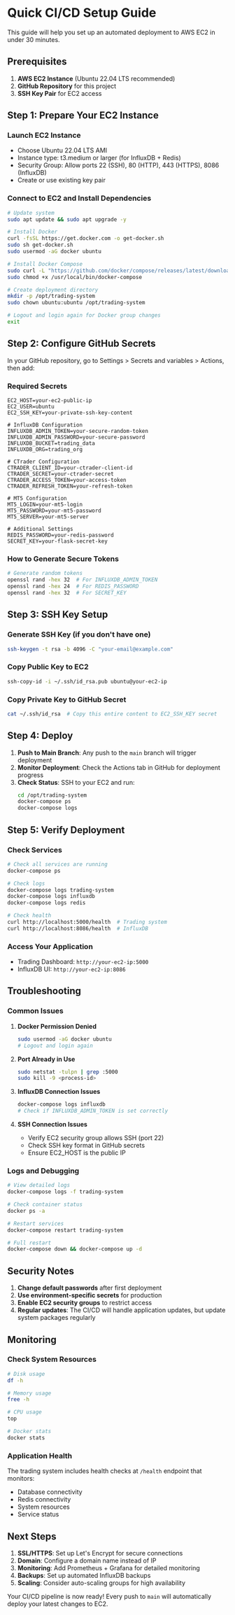 # Quick CI/CD Setup Guide

This guide will help you set up an automated deployment to AWS EC2 in under 30 minutes.

## Prerequisites

1. **AWS EC2 Instance** (Ubuntu 22.04 LTS recommended)
2. **GitHub Repository** for this project
3. **SSH Key Pair** for EC2 access

## Step 1: Prepare Your EC2 Instance

### Launch EC2 Instance
- Choose Ubuntu 22.04 LTS AMI
- Instance type: t3.medium or larger (for InfluxDB + Redis)
- Security Group: Allow ports 22 (SSH), 80 (HTTP), 443 (HTTPS), 8086 (InfluxDB)
- Create or use existing key pair

### Connect to EC2 and Install Dependencies
```bash
# Update system
sudo apt update && sudo apt upgrade -y

# Install Docker
curl -fsSL https://get.docker.com -o get-docker.sh
sudo sh get-docker.sh
sudo usermod -aG docker ubuntu

# Install Docker Compose
sudo curl -L "https://github.com/docker/compose/releases/latest/download/docker-compose-$(uname -s)-$(uname -m)" -o /usr/local/bin/docker-compose
sudo chmod +x /usr/local/bin/docker-compose

# Create deployment directory
mkdir -p /opt/trading-system
sudo chown ubuntu:ubuntu /opt/trading-system

# Logout and login again for Docker group changes
exit
```

## Step 2: Configure GitHub Secrets

In your GitHub repository, go to Settings > Secrets and variables > Actions, then add:

### Required Secrets
```
EC2_HOST=your-ec2-public-ip
EC2_USER=ubuntu
EC2_SSH_KEY=your-private-ssh-key-content

# InfluxDB Configuration
INFLUXDB_ADMIN_TOKEN=your-secure-random-token
INFLUXDB_ADMIN_PASSWORD=your-secure-password
INFLUXDB_BUCKET=trading_data
INFLUXDB_ORG=trading_org

# CTrader Configuration
CTRADER_CLIENT_ID=your-ctrader-client-id
CTRADER_SECRET=your-ctrader-secret
CTRADER_ACCESS_TOKEN=your-access-token
CTRADER_REFRESH_TOKEN=your-refresh-token

# MT5 Configuration
MT5_LOGIN=your-mt5-login
MT5_PASSWORD=your-mt5-password
MT5_SERVER=your-mt5-server

# Additional Settings
REDIS_PASSWORD=your-redis-password
SECRET_KEY=your-flask-secret-key
```

### How to Generate Secure Tokens
```bash
# Generate random tokens
openssl rand -hex 32  # For INFLUXDB_ADMIN_TOKEN
openssl rand -hex 24  # For REDIS_PASSWORD
openssl rand -hex 32  # For SECRET_KEY
```

## Step 3: SSH Key Setup

### Generate SSH Key (if you don't have one)
```bash
ssh-keygen -t rsa -b 4096 -C "your-email@example.com"
```

### Copy Public Key to EC2
```bash
ssh-copy-id -i ~/.ssh/id_rsa.pub ubuntu@your-ec2-ip
```

### Copy Private Key to GitHub Secret
```bash
cat ~/.ssh/id_rsa  # Copy this entire content to EC2_SSH_KEY secret
```

## Step 4: Deploy

1. **Push to Main Branch**: Any push to the `main` branch will trigger deployment
2. **Monitor Deployment**: Check the Actions tab in GitHub for deployment progress
3. **Check Status**: SSH to your EC2 and run:
   ```bash
   cd /opt/trading-system
   docker-compose ps
   docker-compose logs
   ```

## Step 5: Verify Deployment

### Check Services
```bash
# Check all services are running
docker-compose ps

# Check logs
docker-compose logs trading-system
docker-compose logs influxdb
docker-compose logs redis

# Check health
curl http://localhost:5000/health  # Trading system
curl http://localhost:8086/health  # InfluxDB
```

### Access Your Application
- Trading Dashboard: `http://your-ec2-ip:5000`
- InfluxDB UI: `http://your-ec2-ip:8086`

## Troubleshooting

### Common Issues

1. **Docker Permission Denied**
   ```bash
   sudo usermod -aG docker ubuntu
   # Logout and login again
   ```

2. **Port Already in Use**
   ```bash
   sudo netstat -tulpn | grep :5000
   sudo kill -9 <process-id>
   ```

3. **InfluxDB Connection Issues**
   ```bash
   docker-compose logs influxdb
   # Check if INFLUXDB_ADMIN_TOKEN is set correctly
   ```

4. **SSH Connection Issues**
   - Verify EC2 security group allows SSH (port 22)
   - Check SSH key format in GitHub secrets
   - Ensure EC2_HOST is the public IP

### Logs and Debugging
```bash
# View detailed logs
docker-compose logs -f trading-system

# Check container status
docker ps -a

# Restart services
docker-compose restart trading-system

# Full restart
docker-compose down && docker-compose up -d
```

## Security Notes

1. **Change default passwords** after first deployment
2. **Use environment-specific secrets** for production
3. **Enable EC2 security groups** to restrict access
4. **Regular updates**: The CI/CD will handle application updates, but update system packages regularly

## Monitoring

### Check System Resources
```bash
# Disk usage
df -h

# Memory usage
free -h

# CPU usage
top

# Docker stats
docker stats
```

### Application Health
The trading system includes health checks at `/health` endpoint that monitors:
- Database connectivity
- Redis connectivity
- System resources
- Service status

## Next Steps

1. **SSL/HTTPS**: Set up Let's Encrypt for secure connections
2. **Domain**: Configure a domain name instead of IP
3. **Monitoring**: Add Prometheus + Grafana for detailed monitoring
4. **Backups**: Set up automated InfluxDB backups
5. **Scaling**: Consider auto-scaling groups for high availability

Your CI/CD pipeline is now ready! Every push to `main` will automatically deploy your latest changes to EC2.
